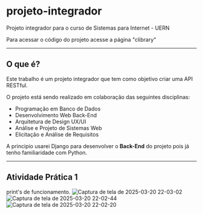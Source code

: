 # projeto-integrador
Projeto integrador para o curso de Sistemas para Internet - UERN

Para acessar o código do projeto acesse a página "clibrary"
___
## O que é?
Este trabalho é um projeto integrador que tem como objetivo criar uma API RESTful.

O projeto está sendo realizado em colaboração das seguintes disciplinas:

- Programação em Banco de Dados
- Desenvolvimento Web Back-End
- Arquitetura de Design UX/UI
- Análise e Projeto de Sistemas  Web
- Elicitação e Análise de Requisitos
 
A principio usarei Django para desenvolver o **Back-End** do projeto pois já tenho familiaridade com Python.
___
## Atividade Prática 1
print's de funcionamento.
![Captura de tela de 2025-03-20 22-03-02](https://github.com/user-attachments/assets/34171f92-d4a1-4351-80f5-982caf66c3d9)
![Captura de tela de 2025-03-20 22-02-44](https://github.com/user-attachments/assets/035673c6-a96a-462a-8dca-173701ba66a4)
![Captura de tela de 2025-03-20 22-02-20](https://github.com/user-attachments/assets/90633443-d4ef-4e88-b6d9-10cf61998adf)
